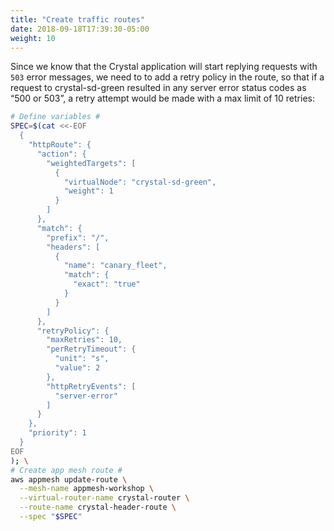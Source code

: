 ```yaml
---
title: "Create traffic routes"
date: 2018-09-18T17:39:30-05:00
weight: 10
---
```


Since we know that the Crystal application will start replying requests with `503` error messages, we need to to add a retry policy in the route, so that if a request to crystal-sd-green resulted in any server error status codes as “500 or 503”, a retry attempt would be made with a max limit of 10 retries:

```bash
# Define variables #
SPEC=$(cat <<-EOF
  {
    "httpRoute": {
      "action": {
        "weightedTargets": [
          {
            "virtualNode": "crystal-sd-green",
            "weight": 1
          }
        ]
      },
      "match": {
        "prefix": "/",
        "headers": [
          {
            "name": "canary_fleet",
            "match": {
              "exact": "true"
            }
          }
        ]
      },
      "retryPolicy": {
        "maxRetries": 10,
        "perRetryTimeout": {
          "unit": "s",
          "value": 2
        },
        "httpRetryEvents": [
          "server-error"
        ]
      }        
    },
    "priority": 1
  }
EOF
); \
# Create app mesh route #
aws appmesh update-route \
  --mesh-name appmesh-workshop \
  --virtual-router-name crystal-router \
  --route-name crystal-header-route \
  --spec "$SPEC"
```
